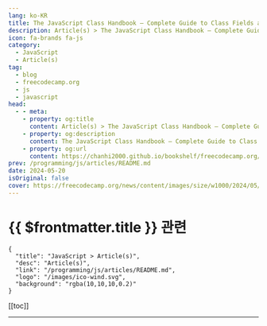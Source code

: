 ```yaml
---
lang: ko-KR
title: The JavaScript Class Handbook – Complete Guide to Class Fields and the Super Keyword
description: Article(s) > The JavaScript Class Handbook – Complete Guide to Class Fields and the Super Keyword
icon: fa-brands fa-js
category: 
  - JavaScript
  - Article(s)
tag: 
  - blog
  - freecodecamp.org
  - js
  - javascript
head:
  - - meta:
    - property: og:title
      content: Article(s) > The JavaScript Class Handbook – Complete Guide to Class Fields and the Super Keyword
    - property: og:description
      content: The JavaScript Class Handbook – Complete Guide to Class Fields and the Super Keyword
    - property: og:url
      content: https://chanhi2000.github.io/bookshelf/freecodecamp.org/javascript-class-handbook.html
prev: /programming/js/articles/README.md
date: 2024-05-20
isOriginal: false
cover: https://freecodecamp.org/news/content/images/size/w1000/2024/05/JavaScript-Class-Handbook-Cover.png
---
```


# {{ $frontmatter.title }} 관련

```component VPCard
{
  "title": "JavaScript > Article(s)",
  "desc": "Article(s)",
  "link": "/programming/js/articles/README.md",
  "logo": "/images/ico-wind.svg",
  "background": "rgba(10,10,10,0.2)"
}
```

[[toc]]

---

<SiteInfo
  name="The JavaScript Class Handbook – Complete Guide to Class Fields and the Super Keyword"
  desc="Classes let you privatize your data while providing users indirect access to it. It is an excellent way to prevent direct access to your constructor’s data. This handbook aims to show you exactly how classes work in JavaScript. We will also discuss class fields and the super keyword. Table of..."
  url="https://freecodecamp.org/news/javascript-class-handbook/"
  logo="https://cdn.freecodecamp.org/universal/favicons/favicon.ico"
  preview="https://freecodecamp.org/news/content/images/size/w1000/2024/05/JavaScript-Class-Handbook-Cover.png"/>

<!-- TODO: 작성 -->

